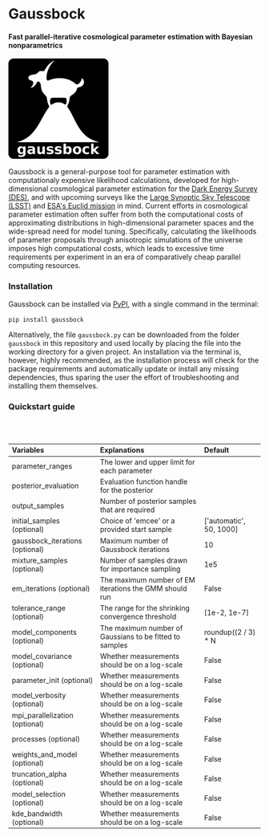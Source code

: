 # Gaussbock

#### Fast parallel-iterative cosmological parameter estimation with Bayesian nonparametrics

<img src="/logo.png" alt="logo" width="200px"/>

Gaussbock is a general-purpose tool for parameter estimation with computationaly expensive likelihood calculations, developed for high-dimensional cosmological parameter estimation for the [Dark Energy Survey (DES)](https://www.darkenergysurvey.org/), and with upcoming surveys like the [Large Synoptic Sky Telescope (LSST)](https://www.lsst.org/) and [ESA's Euclid mission](http://sci.esa.int/euclid/) in mind. Current efforts in cosmological parameter estimation often suffer from both the computational costs of approximating distributions in high-dimensional parameter spaces and the wide-spread need for model tuning. Specifically, calculating the likelihoods of parameter proposals through anisotropic simulations of the universe imposes high computational costs, which leads to excessive time requirements per experiment in an era of comparatively cheap parallel computing resources.

### Installation

Gaussbock can be installed via [PyPI](https://pypi.org), with a single command in the terminal:

```
pip install gaussbock
```

Alternatively, the file `gaussbock.py` can be downloaded from the folder `gaussbock` in this repository and used locally by placing the file into the working directory for a given project. An installation via the terminal is, however, highly recommended, as the installation process will check for the package requirements and automatically update or install any missing dependencies, thus sparing the user the effort of troubleshooting and installing them themselves.

### Quickstart guide


<br></br>

| Variables                        | Explanations                                       | Default                  |
|:---------------------------------|:---------------------------------------------------|:-------------------------|
| parameter_ranges                 | The lower and upper limit for each parameter       |                          |
| posterior_evaluation             | Evaluation function handle for the posterior   |                          |
| output_samples                   | Number of posterior samples that are required  |                          |
| initial_samples (optional)       | Choice of 'emcee' or a provided start sample   | ['automatic', 50, 1000]  |
| gaussbock_iterations (optional)  | Maximum number of Gaussbock iterations         | 10                       |
| mixture_samples (optional)       | Number of samples drawn for importance sampling | 1e5  |
| em_iterations (optional)         | The maximum number of EM iterations the GMM should run   | False      |
| tolerance_range (optional)       | The range for the shrinking convergence threshold  | [1e-2, 1e-7] |
| model_components (optional)      | The maximum number of Gaussians to be fitted to samples   | roundup((2 / 3) * N  |
| model_covariance (optional)      | Whether measurements should be on a log-scale   | False      |
| parameter_init (optional)        | Whether measurements should be on a log-scale   | False      |
| model_verbosity (optional)       | Whether measurements should be on a log-scale   | False      |
| mpi_parallelization (optional)   | Whether measurements should be on a log-scale   | False      |
| processes (optional)             | Whether measurements should be on a log-scale   | False      |
| weights_and_model (optional)     | Whether measurements should be on a log-scale   | False      |
| truncation_alpha (optional)      | Whether measurements should be on a log-scale   | False      |
| model_selection (optional)       | Whether measurements should be on a log-scale   | False      |
| kde_bandwidth (optional)         | Whether measurements should be on a log-scale   | False      |

<br></br>

